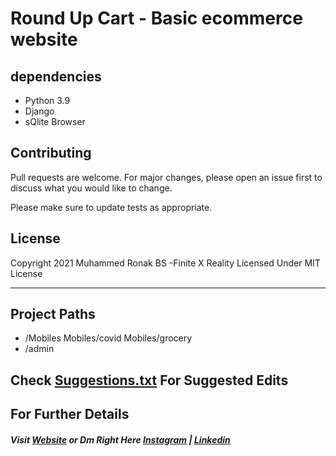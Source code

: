 # Round Up Cart - Basic ecommerce website

## dependencies
- Python 3.9
- Django
- sQlite Browser

## Contributing

Pull requests are welcome. 
For major changes, please open an issue first to
discuss what you would like to change.

Please make sure to update tests as appropriate.

## License

Copyright 2021 Muhammed Ronak BS -Finite X Reality  Licensed Under MIT License

-----------------------
## Project Paths
- /Mobiles
Mobiles/covid
	Mobiles/grocery
- /admin

## Check [Suggestions.txt](Suggestions.txt) For Suggested Edits

## For Further Details
##### Visit [Website](welcome.thefinitex.rf.gd) or Dm Right Here [Instagram](instagram.com/_roq.__) | [Linkedin](https://www.linkedin.com/in/muhammed-ronaq-connect/)

